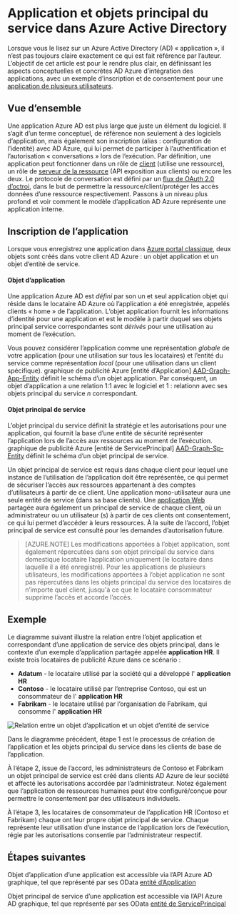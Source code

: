 <properties
pageTitle="Application Azure Active Directory et des objets d’entité de Service | Microsoft Azure"
description="Une description de la relation entre l’application et les objets principal du service dans Azure Active Directory"
documentationCenter="dev-center-name"
authors="bryanla"
manager="mbaldwin"
services="active-directory"
editor=""/>

<tags
ms.service="active-directory"
ms.devlang="na"
ms.topic="article"
ms.tgt_pltfrm="na"
ms.workload="identity"
ms.date="08/10/2016"
ms.author="bryanla;mbaldwin"/>

# <a name="application-and-service-principal-objects-in-azure-active-directory"></a>Application et objets principal du service dans Azure Active Directory
Lorsque vous le lisez sur un Azure Active Directory (AD) « application », il n’est pas toujours claire exactement ce qui est fait référence par l’auteur. L’objectif de cet article est pour le rendre plus clair, en définissant les aspects conceptuelles et concrètes AD Azure d’intégration des applications, avec un exemple d’inscription et de consentement pour une [application de plusieurs utilisateurs](active-directory-dev-glossary.md#multi-tenant-application).

## <a name="overview"></a>Vue d’ensemble
Une application Azure AD est plus large que juste un élément du logiciel. Il s’agit d’un terme conceptuel, de référence non seulement à des logiciels d’application, mais également son inscription (alias : configuration de l’identité) avec AD Azure, qui lui permet de participer à l’authentification et l’autorisation « conversations » lors de l’exécution. Par définition, une application peut fonctionner dans un rôle de [client](active-directory-dev-glossary.md#client-application) (utilise une ressource), un rôle de [serveur de la ressource](active-directory-dev-glossary.md#resource-server) (API exposition aux clients) ou encore les deux. Le protocole de conversation est défini par un [flux de OAuth 2.0 d’octroi](active-directory-dev-glossary.md#authorization-grant), dans le but de permettre la ressource/client/protéger les accès données d’une ressource respectivement. Passons à un niveau plus profond et voir comment le modèle d’application AD Azure représente une application interne. 

## <a name="application-registration"></a>Inscription de l’application
Lorsque vous enregistrez une application dans [Azure portal classique][AZURE-Classic-Portal], deux objets sont créés dans votre client AD Azure : un objet application et un objet d’entité de service.

#### <a name="application-object"></a>Objet d’application
Une application Azure AD est *défini* par son un et seul application objet qui réside dans le locataire AD Azure où l’application a été enregistrée, appelés clients « home » de l’application. L’objet application fournit les informations d’identité pour une application et est le modèle à partir duquel ses objets principal service correspondantes sont *dérivés* pour une utilisation au moment de l’exécution. 

Vous pouvez considérer l’application comme une représentation *globale* de votre application (pour une utilisation sur tous les locataires) et l’entité du service comme représentation *local* (pour une utilisation dans un client spécifique). graphique de publicité Azure [entité d’Application] [ AAD-Graph-App-Entity] définit le schéma d’un objet application. Par conséquent, un objet d’application a une relation 1:1 avec le logiciel et 1 : relation*n* avec ses objets principal du service *n* correspondant.

#### <a name="service-principal-object"></a>Objet principal de service
L’objet principal du service définit la stratégie et les autorisations pour une application, qui fournit la base d’une entité de sécurité représenter l’application lors de l’accès aux ressources au moment de l’exécution. graphique de publicité Azure [entité de ServicePrincipal] [ AAD-Graph-Sp-Entity] définit le schéma d’un objet principal de service. 

Un objet principal de service est requis dans chaque client pour lequel une instance de l’utilisation de l’application doit être représentée, ce qui permet de sécuriser l’accès aux ressources appartenant à des comptes d’utilisateurs à partir de ce client. Une application mono-utilisateur aura une seule entité de service (dans sa base clients). Une [application Web](active-directory-dev-glossary.md#web-client) partagée aura également un principal de service de chaque client, où un administrateur ou un utilisateur (s) à partir de ces clients ont consentement, ce qui lui permet d’accéder à leurs ressources. À la suite de l’accord, l’objet principal de service est consulté pour les demandes d’autorisation future. 

> [AZURE.NOTE] Les modifications apportées à l’objet application, sont également répercutées dans son objet principal du service dans domestique locataire l’application uniquement (le locataire dans laquelle il a été enregistré). Pour les applications de plusieurs utilisateurs, les modifications apportées à l’objet application ne sont pas répercutées dans les objets principal du service des locataires de n’importe quel client, jusqu'à ce que le locataire consommateur supprime l’accès et accorde l’accès.

## <a name="example"></a>Exemple
Le diagramme suivant illustre la relation entre l’objet application et correspondant d’une application de service des objets principal, dans le contexte d’un exemple d’application partagée appelée **application HR**. Il existe trois locataires de publicité Azure dans ce scénario : 

- **Adatum** - le locataire utilisé par la société qui a développé l' **application HR**
- **Contoso** - le locataire utilisé par l’entreprise Contoso, qui est un consommateur de l' **application HR**
- **Fabrikam** - le locataire utilisé par l’organisation de Fabrikam, qui consomme l' **application HR**

![Relation entre un objet d’application et un objet d’entité de service](./media/active-directory-application-objects/application-objects-relationship.png)

Dans le diagramme précédent, étape 1 est le processus de création de l’application et les objets principal du service dans les clients de base de l’application.

À l’étape 2, issue de l’accord, les administrateurs de Contoso et Fabrikam un objet principal de service est créé dans clients AD Azure de leur société et affecté les autorisations accordée par l’administrateur. Notez également que l’application de ressources humaines peut être configuré/conçue pour permettre le consentement par des utilisateurs individuels.

À l’étape 3, les locataires de consommateur de l’application HR (Contoso et Fabrikam) chaque ont leur propre objet principal de service. Chaque représente leur utilisation d’une instance de l’application lors de l’exécution, régie par les autorisations consentie par l’administrateur respectif.

## <a name="next-steps"></a>Étapes suivantes
Objet d’application d’une application est accessible via l’API Azure AD graphique, tel que représenté par ses OData [entité d’Application][AAD-Graph-App-Entity]

Objet principal de service d’une application est accessible via l’API Azure AD graphique, tel que représenté par ses OData [entité de ServicePrincipal][AAD-Graph-Sp-Entity]



<!--Image references-->

<!--Reference style links -->
[AAD-Graph-App-Entity]: https://msdn.microsoft.com/Library/Azure/Ad/Graph/api/entity-and-complex-type-reference#application-entity
[AAD-Graph-Sp-Entity]: https://msdn.microsoft.com/Library/Azure/Ad/Graph/api/entity-and-complex-type-reference#serviceprincipal-entity
[AZURE-Classic-Portal]: https://manage.windowsazure.com